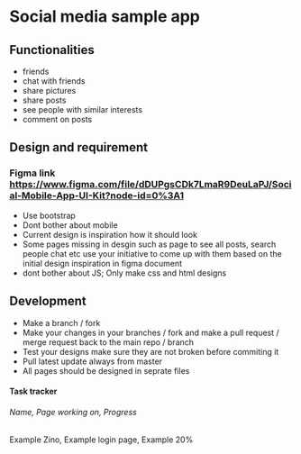 # Social media sample app

## Functionalities
- friends
- chat with friends
- share pictures
- share posts
- see people with similar interests
- comment on posts

## Design and requirement
### Figma link https://www.figma.com/file/dDUPgsCDk7LmaR9DeuLaPJ/Social-Mobile-App-UI-Kit?node-id=0%3A1
- Use bootstrap
- Dont bother about mobile
- Current design is inspiration how it should look
- Some pages missing in desgin such as page to see all posts, search people chat etc use your initiative to come up with them based on the initial design inspiration in figma document
- dont bother about JS; Only make css and html designs


## Development
- Make a branch / fork
- Make your changes in your branches / fork and make a pull request / merge request back to the main repo / branch
- Test your designs make sure they are not broken before commiting it
- Pull latest update always from master
- All pages should be designed in seprate files



#### Task tracker

###### Name, Page working on, Progress
Example Zino, Example login page, Example 20%
